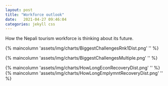```yaml
---
layout: post
title: "Workforce outlook"
date:   2021-04-27 09:46:04
categories: jekyll css
---
```


How the Nepali tourism workforce is thinking about its future.  





{% maincolumn 'assets/img/charts/BiggestChallengesRnk1Dist.png' '' %}


{% maincolumn 'assets/img/charts/BiggestChallengesMultiple.png' '' %}



{% maincolumn 'assets/img/charts/HowLongEconRecoveryDist.png' '' %}
{% maincolumn 'assets/img/charts/HowLongEmplymntRecoveryDist.png' '' %}



